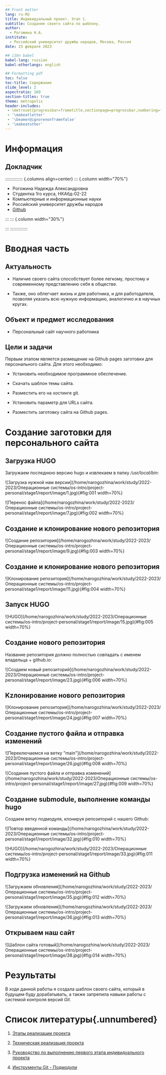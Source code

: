 ```yaml
---
## Front matter
lang: ru-RU
title: Индивидуальный проект. Этап 1.
subtitle: Создание своего сайта по шаблону.
author:
  - Рогожина Н.А.
institute:
  - Российский университет дружбы народов, Москва, Россия
date: 25 февраля 2023

## i18n babel
babel-lang: russian
babel-otherlangs: english

## Formatting pdf
toc: false
toc-title: Содержание
slide_level: 2
aspectratio: 169
section-titles: true
theme: metropolis
header-includes:
 - \metroset{progressbar=frametitle,sectionpage=progressbar,numbering=fraction}
 - '\makeatletter'
 - '\beamer@ignorenonframefalse'
 - '\makeatother'
---
```


# Информация

## Докладчик

:::::::::::::: {.columns align=center}
::: {.column width="70%"}

  * Рогожина Надежда Александровна
  * Студентка 1го курса, НКАбд-02-22
  * Компьютерные и информационные науки
  * Российский университет дружбы народов
  * [Github](https://github.com/MikoGreen/study_2022-2023_os-intro)

:::
::: {.column width="30%"}

:::
::::::::::::::

# Вводная часть

## Актуальность

- Наличие своего сайта способствует более легкому, простому и современному представлению себя в обществе.

- Также, оно облегчает жизнь и для работника, и для работодателя, позволяя указать всю нужную информацию, аналогично и в научных кругах.

## Объект и предмет исследования

- Персональный сайт научного работника

## Цели и задачи

Первым этапом является размещение на Github pages заготовки для персонального сайта. Для этого необходимо:

- Установить необходимое программное обеспечение.

- Скачать шаблон темы сайта.

- Разместить его на хостинге git.

- Установить параметр для URLs сайта.

- Разместить заготовку сайта на Github pages.

# Создание заготовки для персонального сайта

## Загрузка HUGO

Загружаем последнюю версию hugo и извлекаем в папку */usr/local/bin*:

![Загрузка нужной нам версии](/home/narogozhina/work/study/2022-2023/Операционные системы/os-intro/project-personal/stage1/report/image/1.jpg){#fig:001 width=70%}

![Перенос файла](/home/narogozhina/work/study/2022-2023/Операционные системы/os-intro/project-personal/stage1/report/image/7.jpg){#fig:002 width=70%}

## Cоздание и клонирование нового репозитория

![Создание репозитория](/home/narogozhina/work/study/2022-2023/Операционные системы/os-intro/project-personal/stage1/report/image/9.jpg){#fig:003 width=70%}

## Cоздание и клонирование нового репозитория

![Клонирование репозитория](/home/narogozhina/work/study/2022-2023/Операционные системы/os-intro/project-personal/stage1/report/image/11.jpg){#fig:004 width=70%}

## Запуск HUGO

![HUGO](/home/narogozhina/work/study/2022-2023/Операционные системы/os-intro/project-personal/stage1/report/image/15.jpg){#fig:005 width=70%}

## Cоздание нового репозитория

Название репозитория должно полностью совпадать с именем владельца + github.io:

![Создаем новый репозиторий](/home/narogozhina/work/study/2022-2023/Операционные системы/os-intro/project-personal/stage1/report/image/23.jpg){#fig:006 width=70%}

## Kzлонирование нового репозитория

![Клонирование репозитория](/home/narogozhina/work/study/2022-2023/Операционные системы/os-intro/project-personal/stage1/report/image/24.jpg){#fig:007 width=70%}

## Создание пустого файла и отправка изменений

![Переключаемся на ветку "main"](/home/narogozhina/work/study/2022-2023/Операционные системы/os-intro/project-personal/stage1/report/image/26.jpg){#fig:008 width=70%}

![Создание пустого файла и отправка изменений](/home/narogozhina/work/study/2022-2023/Операционные системы/os-intro/project-personal/stage1/report/image/27.jpg){#fig:009 width=70%}

## Создание submodule, выполнение команды hugo

Создаем ветку подмодуля, клонируя репозиторий с нашего Github:

![Повтор введенной команды](/home/narogozhina/work/study/2022-2023/Операционные системы/os-intro/project-personal/stage1/report/image/32.jpg){#fig:010 width=70%}

![HUGO](/home/narogozhina/work/study/2022-2023/Операционные системы/os-intro/project-personal/stage1/report/image/33.jpg){#fig:011 width=70%}

## Подгрузка изменений на  Github

![Загружаем обновления](/home/narogozhina/work/study/2022-2023/Операционные системы/os-intro/project-personal/stage1/report/image/35.jpg){#fig:012 width=70%}

![Загружаем обновления](/home/narogozhina/work/study/2022-2023/Операционные системы/os-intro/project-personal/stage1/report/image/36.jpg){#fig:013 width=70%}

## Открываем наш сайт

![Шаблон сайта готовый](/home/narogozhina/work/study/2022-2023/Операционные системы/os-intro/project-personal/stage1/report/image/38.jpg){#fig:014 width=70%}

# Результаты

В ходе данной работы я создала шаблон своего сайта, который в будущем буду дорабатывать, а также запрепила навыки работы с системой контроля версий *Git*.

# Список литературы{.unnumbered}

1. [Этапы реализации проекта](https://esystem.rudn.ru/mod/page/view.php?id=970806&forceview=1)

2. [Техническая реализация проекта](https://esystem.rudn.ru/mod/page/view.php?id=970807&forceview=1)

3. [Руководство по выполнению первого этапа индивидуального проекта](https://esystem.rudn.ru/mod/url/view.php?id=980904&forceview=1)

4. [Инструменты Git - Подмодули](https://git-scm.com/book/ru/v2/%D0%98%D0%BD%D1%81%D1%82%D1%80%D1%83%D0%BC%D0%B5%D0%BD%D1%82%D1%8B-Git-%D0%9F%D0%BE%D0%B4%D0%BC%D0%BE%D0%B4%D1%83%D0%BB%D0%B8)
